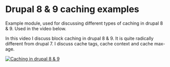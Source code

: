 # Drupal 8 & 9 caching examples
Example module, used for discussing different types of caching in drupal 8 & 9. Used in the video below.

In this video I discuss block caching in drupal 8 & 9. It is quite radically different from drupal 7. 
I discuss cache tags, cache context and cache max-age. 

[![Caching in drupal 8 & 9](https://img.youtube.com/vi/yaQa4q8omQw/0.jpg)](https://www.youtube.com/watch?v=yaQa4q8omQw)
